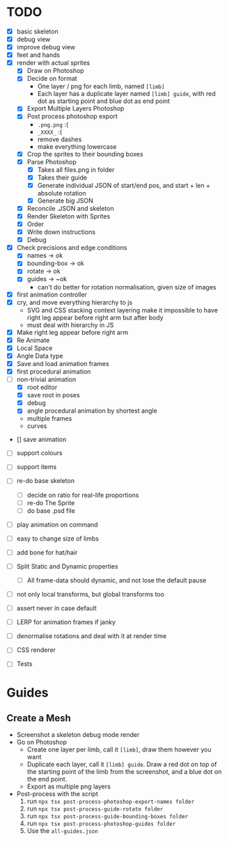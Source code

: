 # TODO
- [X] basic skeleton
- [X] debug view
- [X] improve debug view
- [X] feet and hands
- [X] render with actual sprites
  - [X] Draw on Photoshop
  - [X] Decide on format
    - One layer / png for each limb, named `[limb]`
    - Each layer has a duplicate layer named `[limb] guide`, with red dot as starting point and blue dot as end point
  - [X] Export Multiple Layers Photoshop
  - [X] Post process photoshop export
    - `.png.png` :(
    - `_XXXX_` :(
    - remove dashes
    - make everything lowercase
  - [X] Crop the sprites to their bounding boxes
  - [X] Parse Photoshop
    - [X] Takes all files.png in folder
    - [X] Takes their guide
    - [X] Generate individual JSON of start/end pos, and start + len + absolute rotation
    - [X] Generate big JSON
  - [X] Reconcile .JSON and skeleton
  - [X] Render Skeleton with Sprites
  - [X] Order
  - [X] Write down instructions
  - [X] Debug
- [X] Check precisions and edge conditions
  - [X] names -> ok
  - [X] bounding-box -> ok
  - [X] rotate -> ok
  - [X] guides -> ~ok
    - can't do better for rotation normalisation, given size of images
- [X] first animation controller
- [X] cry, and move everything hierarchy to js
  - SVG and CSS stacking context layering make it impossible to have right leg appear before right arm but after body
  - must deal with hierarchy in JS
- [X] Make right leg appear before right arm
- [X] Re Animate
- [X] Local Space
- [X] Angle Data type
- [X] Save and load animation frames
- [X] first procedural animation
- [ ] non-trivial animation
  - [X] root editor
  - [X] save root in poses
  - [X] debug
  - [X] angle procedural animation by shortest angle
  - multiple frames
  - curves
- [] save animation
- [ ] support colours
- [ ] support items
- [ ] re-do base skeleton
  - [ ] decide on ratio for real-life proportions
  - [ ] re-do The Sprite
  - [ ] do base .psd file
- [ ] play animation on command

- [ ] easy to change size of limbs
- [ ] add bone for hat/hair
- [ ] Split Static and Dynamic properties
  - [ ] All frame-data should dynamic, and not lose the default pause
- [ ] not only local transforms, but global transforms too
- [ ] assert never in case default
- [ ] LERP for animation frames if janky
- [ ] denormalise rotations and deal with it at render time
- [ ] CSS renderer
- [ ] Tests

# Guides

## Create a Mesh
- Screenshot a skeleton debug mode render
- Go on Photoshop
  - Create one layer per limb, call it `[limb]`, draw them however you want
  - Duplicate each layer, call it `[limb] guide`. Draw a red dot on top of the starting point of the limb from the screenshot, and a blue dot on the end point.
  - Export as multiple png layers
- Post-process with the script
  1. run `npx tsx post-process-photoshop-export-names folder`
  2. run `npx tsx post-process-guide-rotate folder`
  3. run `npx tsx post-process-guide-bounding-boxes folder`
  4. run `npx tsx post-process-photoshop-guides folder`
  5. Use the `all-guides.json`